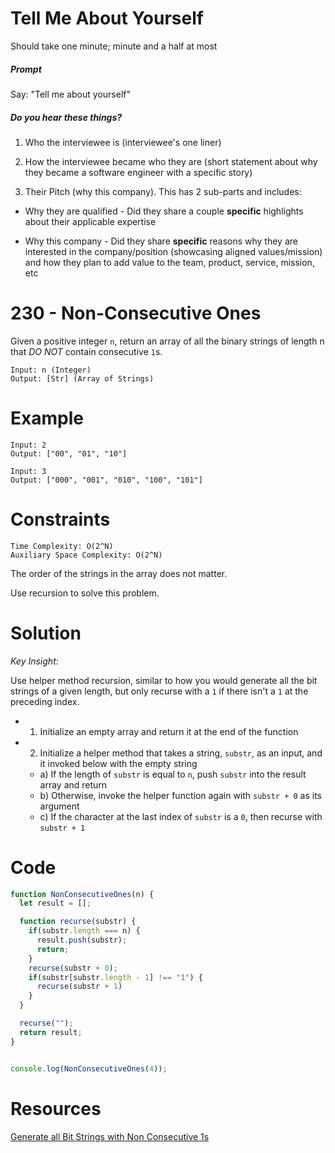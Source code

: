 # Tell Me About Yourself

Should take one minute; minute and a half at most

##### Prompt

Say: "Tell me about yourself"

##### Do you hear these things?

1. Who the interviewee is (interviewee's one liner)

2. How the interviewee became who they are (short statement about why they became a software engineer with a specific story)

3. Their Pitch (why this company). This has 2 sub-parts and includes:

  - Why they are qualified - Did they share a couple
  **specific** highlights about their applicable expertise

  - Why this company - Did they share **specific** reasons
  why they are interested in the company/position
  (showcasing aligned values/mission) and how they plan to
  add value to the team, product, service, mission, etc

# 230 - Non-Consecutive Ones

Given a positive integer `n`, return an array of all the binary strings of length n that *DO NOT* contain consecutive `1`s.

```
Input: n (Integer)
Output: [Str] (Array of Strings)
```

# Example

```
Input: 2
Output: ["00", "01", "10"]

Input: 3
Output: ["000", "001", "010", "100", "101"]
```

# Constraints

```
Time Complexity: O(2^N)
Auxiliary Space Complexity: O(2^N)
```

The order of the strings in the array does not matter.

Use recursion to solve this problem.

# Solution

*Key Insight:*

Use helper method recursion, similar to how you would generate all the bit strings of a given length, but only recurse with a `1` if there isn't a `1` at the preceding index.

 * 1) Initialize an empty array and return it at the end of the function

* 2) Initialize a helper method that takes a string, `substr`, as an input, and it invoked below with the empty string
  * a) If the length of `substr` is equal to `n`, push `substr` into the result array and return
  * b) Otherwise, invoke the helper function again with `substr + 0` as its argument
  * c) If the character at the last index of `substr` is a `0`, then recurse with `substr + 1`

# Code

```javascript
function NonConsecutiveOnes(n) {
  let result = [];

  function recurse(substr) {
    if(substr.length === n) {
      result.push(substr);
      return;
    }
    recurse(substr + 0);
    if(substr[substr.length - 1] !== "1") {
      recurse(substr + 1)
    }
  }

  recurse("");
  return result;
}


console.log(NonConsecutiveOnes(4));

```

# Resources
[Generate all Bit Strings with Non Consecutive 1s](https://www.geeksforgeeks.org/generate-binary-strings-without-consecutive-1s/)
